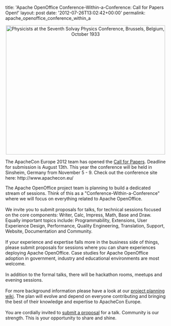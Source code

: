 title: 'Apache OpenOffice Conference-Within-a-Conference: Call for Papers Open!'
layout: post
date: '2012-07-26T13:02:42+00:00'
permalink: apache_openoffice_conference_within_a

<div align="center"> 
    <p><a title="Physicists at the Seventh Solvay Physics Conference, Brussels, Belgium, October 1933 by Smithsonian Institution, on Flickr" href="http://www.flickr.com/photos/smithsonian/4406390964/"><img width="500" height="405" alt="Physicists at the Seventh Solvay Physics Conference, Brussels, Belgium, October 1933" src="http://farm5.staticflickr.com/4023/4406390964_6ce3447941.jpg" /></a> </p> 
  </div> 
  <p>The ApacheCon Europe 2012 team has opened the <a href="http://s.apache.org/mx">Call for Papers</a>. Deadline for submission is August 13th. This year the conference will be held in Sinsheim, Germany from November 5 - 9. Check out the conference site here: http://www.apachecon.eu/<br /></p>The Apache OpenOffice project team is planning to build a dedicated stream of sessions. Think of this as a &quot;Conference-Within-a-Conference&quot; where we will focus on everything related to Apache OpenOffice. <br /><br />We invite you to submit proposals for talks, for technical sessions focused on the core components: Writer, Calc, Impress, Math, Base and Draw. Equally important topics include: Programmability, Extensions, User Experience Design, Performance, Quality Engineering, Translation, Support, Website, Documentation and Community.<br /><br />If your experience and expertise falls more in the business side of things, please submit proposals for sessions where you can share experiences deploying Apache OpenOffice. Case studies for Apache OpenOffice adoption in government, industry and educational environments are most welcome.<br /><br />In addition to the formal talks, there will be hackathon rooms, meetups and evening sessions. <br /><br />For more background information please have a look at our <a href="http://s.apache.org/4cp">project planning wiki</a>. The plan will evolve and depend on everyone contributing and bringing the best of their knowledge and expertise to ApacheCon Europe. <br /><br />You are cordially invited to <a href="http://www.apachecon.eu/cfp/">submit a proposal</a> for a talk. Community is our strength. This is your opportunity to share and shine.
